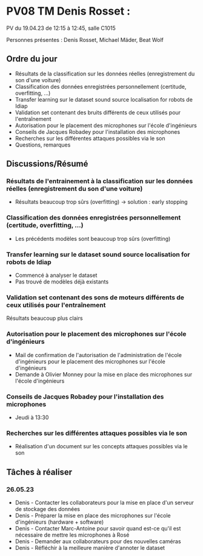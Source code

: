 # PV08 TM Denis Rosset :
PV du 19.04.23 de 12:15 à 12:45, salle C1015

Personnes présentes : Denis Rosset, Michael Mäder, Beat Wolf

## Ordre du jour
- Résultats de la classification sur les données réelles (enregistrement du son d'une voiture)
- Classification des données enregistrées personnellement (certitude, overfitting, ...)
- Transfer learning sur le dataset sound source localisation for robots de Idiap
- Validation set contenant des bruits différents de ceux utilisés pour l'entraînement
- Autorisation pour le placement des microphones sur l'école d'ingénieurs
- Conseils de Jacques Robadey pour l'installation des microphones 
- Recherches sur les différentes attaques possibles via le son
- Questions, remarques

## Discussions/Résumé
### Résultats de l'entrainement à la classification sur les données réelles (enregistrement du son d'une voiture)
- Résultats beaucoup trop sûrs (overfitting) -> solution : early stopping
### Classification des données enregistrées personnellement (certitude, overfitting, ...)
- Les précédents modèles sont beaucoup trop sûrs (overfitting)
### Transfer learning sur le dataset sound source localisation for robots de Idiap
- Commencé à analyser le dataset
- Pas trouvé de modèles déjà existants 

### Validation set contenant des sons de moteurs différents de ceux utilisés pour l'entraînement
Résultats beaucoup plus clairs

### Autorisation pour le placement des microphones sur l'école d'ingénieurs
- Mail de confirmation de l'autorisation de l'administration de l'école d'ingénieurs pour le placement des microphones sur l'école d'ingénieurs
- Demande à Olivier Monney pour la mise en place des microphones sur l'école d'ingénieurs

### Conseils de Jacques Robadey pour l'installation des microphones 
- Jeudi à 13:30

### Recherches sur les différentes attaques possibles via le son
- Réalisation d'un document sur les concepts attaques possibles via le son

## Tâches à réaliser
### 26.05.23
- Denis - Contacter les collaborateurs pour la mise en place d'un serveur de stockage des données
- Denis - Préparer la mise en place des microphones sur l'école d'ingénieurs (hardware + software)
- Denis - Contacter Marc-Antoine pour savoir quand est-ce qu'il est nécessaire de mettre les microphones à Rosé
- Denis - Demander aux collaborateurs pour des nouvelles caméras
- Denis - Réfléchir à la meilleure manière d'annoter le dataset